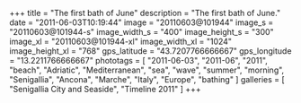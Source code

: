 +++
title = "The first bath of June"
description = "The first bath of June."
date = "2011-06-03T10:19:44"
image = "20110603@101944"
image_s = "20110603@101944-s"
image_width_s = "400"
image_height_s = "300"
image_xl = "20110603@101944-xl"
image_width_xl = "1024"
image_height_xl = "768"
gps_latitude = "43.7207766666667"
gps_longitude = "13.2211766666667"
phototags = [ "2011-06-03", "2011-06", "2011", "beach", "Adriatic", "Mediterranean", "sea", "wave", "summer", "morning", "Senigallia", "Ancona", "Marche", "Italy", "Europe", "bathing" ]
galleries = [ "Senigallia City and Seaside", "Timeline 2011" ]
+++
